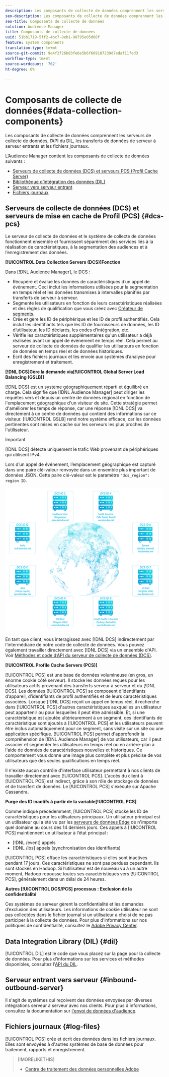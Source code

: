 ```yaml
---
description: Les composants de collecte de données comprennent les serveurs de collecte de données, l’API du DIL, les transferts de données de serveur à serveur entrants et les fichiers journaux.
seo-description: Les composants de collecte de données comprennent les serveurs de collecte de données, l’API du DIL, les transferts de données de serveur à serveur entrants et les fichiers journaux.
seo-title: Composants de collecte de données
solution: Audience Manager
title: Composants de collecte de données
uuid: 51bb1719-5ff2-4bc7-8eb1-98795e05d08f
feature: system components
translation-type: tm+mt
source-git-commit: 9e4f2f26b83fe6e5b6f669107239d7edaf11fed3
workflow-type: tm+mt
source-wordcount: '762'
ht-degree: 6%

---
```



# Composants de collecte de données{#data-collection-components}

Les composants de collecte de données comprennent les serveurs de collecte de données, l’API du DIL, les transferts de données de serveur à serveur entrants et les fichiers journaux.

<!-- 

c_compcollect.xml

 -->

L’Audience Manager contient les composants de collecte de données suivants :

* [Serveurs de collecte de données (DCS) et serveurs PCS (Profil Cache Server)](../../reference/system-components/components-data-collection.md#dcs-pcs)
* [Bibliothèque d’intégration des données (DIL)](../../reference/system-components/components-data-collection.md#dil)
* [Serveur vers serveur entrant](../../reference/system-components/components-data-collection.md#inbound-outbound-server)
* [Fichiers journaux](../../reference/system-components/components-data-collection.md#log-files)

## Serveurs de collecte de données (DCS) et serveurs de mise en cache de Profil (PCS) {#dcs-pcs}

Le serveur de collecte de données et le système de collecte de données fonctionnent ensemble et fournissent séparément des services liés à la réalisation de caractéristiques, à la segmentation des audiences et à l’enregistrement des données.

**[!UICONTROL Data Collection Servers (DCS)]Fonction**

Dans [!DNL Audience Manager], le DCS :

* Récupère et évalue les données de caractéristiques d’un appel de événement. Ceci inclut les informations utilisées pour la segmentation en temps réel et les données transmises à intervalles planifiés par transferts de serveur à serveur.
* Segmente les utilisateurs en fonction de leurs caractéristiques réalisées et des règles de qualification que vous créez avec [Créateur de segments](../../features/segments/segment-builder.md).
* Crée et gère les ID de périphérique et les ID de profil authentifiés. Cela inclut les identifiants tels que les ID de fournisseurs de données, les ID d’utilisateur, les ID déclarés, les codes d’intégration, etc.
* Vérifie les caractéristiques supplémentaires qu&#39;un utilisateur a déjà réalisées avant un appel de événement en temps réel. Cela permet au serveur de collecte de données de qualifier les utilisateurs en fonction de données en temps réel et de données historiques.
* Ecrit des fichiers journaux et les envoie aux systèmes d’analyse pour enregistrement et traitement.

**[!DNL DCS]Gère la demande via[!UICONTROL Global Server Load Balancing (GSLB)]**

[!DNL DCS] est un système géographiquement réparti et équilibré en charge. Cela signifie que [!DNL Audience Manager] peut diriger les requêtes vers et depuis un centre de données régional en fonction de l&#39;emplacement géographique d&#39;un visiteur de site. Cette stratégie permet d&#39;améliorer les temps de réponse, car une réponse [!DNL DCS] va directement à un centre de données qui contient des informations sur ce visiteur. [!UICONTROL GSLB] rend notre système efficace, car les données pertinentes sont mises en cache sur les serveurs les plus proches de l&#39;utilisateur.

>[!IMPORTANT]
>
>[!DNL DCS] détecte uniquement le trafic Web provenant de périphériques qui utilisent IPv4.

Lors d’un appel de événement, l’emplacement géographique est capturé dans une paire clé-valeur renvoyée dans un ensemble plus important de données JSON. Cette paire clé-valeur est le paramètre `"dcs_region": region ID`.

![](assets/dcs-map.png)

En tant que client, vous interagissez avec [!DNL DCS] indirectement par l&#39;intermédiaire de notre code de collecte de données. Vous pouvez également travailler directement avec [!DNL DCS] via un ensemble d&#39;API. Voir [Méthodes et code d’API du serveur de collecte de données (DCS)](../../api/dcs-intro/dcs-event-calls/dcs-event-calls.md).

**[!UICONTROL Profile Cache Servers (PCS)]**

[!UICONTROL PCS] est une base de données volumineuse (en gros, un énorme cookie côté serveur). Il stocke les données reçues pour les utilisateurs actifs provenant des transferts serveur à serveur et du [!DNL DCS]. Les données [!UICONTROL PCS] se composent d’identifiants d’appareil, d’identifiants de profil authentifiés et de leurs caractéristiques associées. Lorsque [!DNL DCS] reçoit un appel en temps réel, il recherche dans [!UICONTROL PCS] d&#39;autres caractéristiques auxquelles un utilisateur peut appartenir ou pour lesquelles il peut être admissible. Et, si une caractéristique est ajoutée ultérieurement à un segment, ces identifiants de caractéristique sont ajoutés à [!UICONTROL PCS] et les utilisateurs peuvent être inclus automatiquement pour ce segment, sans visite sur un site ou une application spécifique. [!UICONTROL PCS] permet d&#39;approfondir la compréhension de [!DNL Audience Manager] de vos utilisateurs, car il peut associer et segmenter les utilisateurs en temps réel ou en arrière-plan à l&#39;aide de données de caractéristiques nouvelles et historiques. Ce comportement vous donne une image plus complète et plus précise de vos utilisateurs que des seules qualifications en temps réel.

Il n&#39;existe aucun contrôle d&#39;interface utilisateur permettant à nos clients de travailler directement avec [!UICONTROL PCS]. L&#39;accès du client à [!UICONTROL PCS] est indirect, grâce à son rôle de stockage de données et de transfert de données. Le [!UICONTROL PCS] s&#39;exécute sur Apache Cassandra.

**Purge des ID inactifs à partir de la variable[!UICONTROL PCS]**

Comme indiqué précédemment, [!UICONTROL PCS] stocke les ID de caractéristiques pour les utilisateurs principaux. Un utilisateur principal est un utilisateur qui a été vu par les [serveurs de données Edge](../../reference/system-components/components-edge.md) de n&#39;importe quel domaine au cours des 14 derniers jours. Ces appels à [!UICONTROL PCS] maintiennent un utilisateur à l’état principal :

* [!DNL /event] appels
* [!DNL /ibs] appels (synchronisation des identifiants)

<!-- 

Removed /dpm calls from the bulleted list. /dpm calls have been deprecated.

 -->

[!UICONTROL PCS] efface les caractéristiques si elles sont inactives pendant 17 jours. Ces caractéristiques ne sont pas perdues cependant. Ils sont stockés en Hadoop. Si l’utilisateur est de nouveau vu à un autre moment, Hadoop repousse toutes ses caractéristiques vers [!UICONTROL PCS], généralement dans un délai de 24 heures.

**Autres  [!UICONTROL DCS/PCS] processus : Exclusion de la confidentialité**

Ces systèmes de serveur gèrent la confidentialité et les demandes d’exclusion des utilisateurs. Les informations de cookie utilisateur ne sont pas collectées dans le fichier journal si un utilisateur a choisi de ne pas participer à la collecte de données. Pour plus d&#39;informations sur nos politiques de confidentialité, consultez le [Adobe Privacy Center](https://www.adobe.com/fr/privacy/experience-cloud.html).

##  Data Integration Library (DIL) {#dil}

[!UICONTROL DIL] est le code que vous placez sur la page pour la collecte de données. Pour plus d&#39;informations sur les services et méthodes disponibles, consultez l&#39;[API du DIL](../../dil/dil-overview.md).

## Serveur entrant vers serveur {#inbound-outbound-server}

Il s&#39;agit de systèmes qui reçoivent des données envoyées par diverses intégrations serveur à serveur avec nos clients. Pour plus d&#39;informations, consultez la documentation sur [l&#39;envoi de données d&#39;audience](/help/using/integration/sending-audience-data/real-time-data-integration/real-time-tech-specs.md).

## Fichiers journaux {#log-files}

[!UICONTROL PCS] crée et écrit des données dans les fichiers journaux. Elles sont envoyées à d&#39;autres systèmes de base de données pour traitement, rapports et enregistrement.

>[!MORELIKETHIS]
>
>* [Centre de traitement des données personnelles Adobe](https://www.adobe.com/fr/privacy.html)

